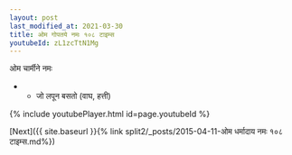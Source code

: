 ```yaml
---
layout: post
last_modified_at: 2021-03-30
title: ओम गोपतये नमः १०८ टाइम्स
youtubeId: zL1zcTtN1Mg
---
```

 
 
 ओम चार्मीने नमः  
 
 -  - जो लपून बसतो (वाघ, हत्ती) 
 
  
 
  
 
 
 
 
 
 


{% include youtubePlayer.html id=page.youtubeId %}
 
[Next]({{ site.baseurl }}{% link  split2/_posts/2015-04-11-ओम धर्मादाय नमः १०८ टाइम्स.md%})
 
